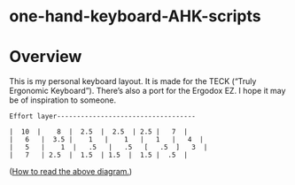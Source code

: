 # one-hand-keyboard-AHK-scripts
Overview
========

This is my personal keyboard layout. It is made for the TECK (“Truly Ergonomic
Keyboard”). There’s also a port for the Ergodox EZ. I hope it may be of
inspiration to someone.

```
Effort layer-----------------------------------

|  10  |    8  |  2.5  |  2.5  | 2.5 |   7  |
|   6   |  3.5 |    1   |    1   |   1   |   4  |
|   5   |    1  |   .5   |   .5   [   .5  ]   3  |
|   7   | 2.5  |  1.5  | 1.5  |  1.5 |  .5  |
```

([How to read the above diagram.](diagrams.md))

